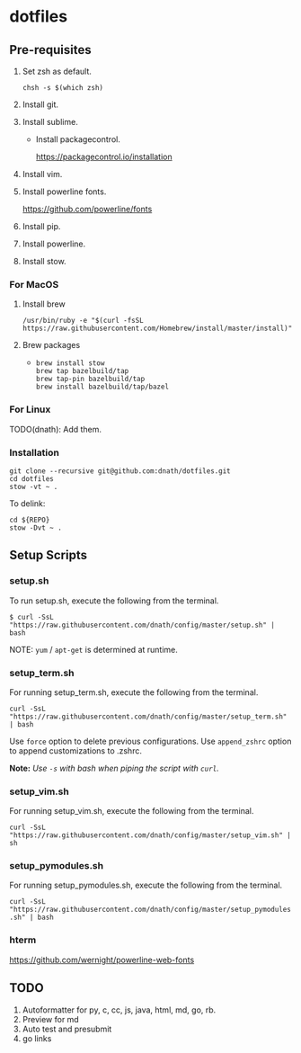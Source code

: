 # dotfiles

## Pre-requisites

1.  Set zsh as default.

    ```shell
    chsh -s $(which zsh)
    ```

1.	Install git.
1.	Install sublime.

    *   Install packagecontrol.

        https://packagecontrol.io/installation



1.  Install vim.

1.  Install powerline fonts.

    https://github.com/powerline/fonts

1.  Install pip.
1.  Install powerline.
1.  Install stow.

### For MacOS

1.  Install brew

    ```shell
    /usr/bin/ruby -e "$(curl -fsSL https://raw.githubusercontent.com/Homebrew/install/master/install)"
    ```

1.  Brew packages

    *   ```shell
        brew install stow
        brew tap bazelbuild/tap
        brew tap-pin bazelbuild/tap
        brew install bazelbuild/tap/bazel
        ```


### For Linux

TODO(dnath): Add them.

### Installation

```shell
git clone --recursive git@github.com:dnath/dotfiles.git
cd dotfiles
stow -vt ~ .
```

To delink:

```shell
cd ${REPO}
stow -Dvt ~ .
```


## Setup Scripts


### setup.sh

To run setup.sh, execute the following from the terminal.

`$ curl -SsL "https://raw.githubusercontent.com/dnath/config/master/setup.sh" | bash`

NOTE: `yum` / `apt-get` is determined at runtime.


### setup\_term.sh

For running setup\_term.sh, execute the following from the terminal.

`curl -SsL "https://raw.githubusercontent.com/dnath/config/master/setup_term.sh" | bash`

Use `force` option to delete previous configurations.
Use `append_zshrc` option to append customizations to .zshrc.

**Note:** *Use `-s` with bash when piping the script with `curl`.*

### setup\_vim.sh

For running setup\_vim.sh, execute the following from the terminal.

`curl -SsL "https://raw.githubusercontent.com/dnath/config/master/setup_vim.sh" | sh`


### setup\_pymodules.sh

For running setup\_pymodules.sh, execute the following from the terminal.

`curl -SsL "https://raw.githubusercontent.com/dnath/config/master/setup_pymodules.sh" | bash`

### hterm

https://github.com/wernight/powerline-web-fonts


## TODO

1.  Autoformatter for py, c, cc, js, java, html, md, go, rb.
1.  Preview for md
1.  Auto test and presubmit
1.  go links


